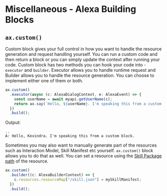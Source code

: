 # Miscellaneous - Alexa Building Blocks

## `ax.custom()`

Custom block gives your full control in how you want to handle the resource generation and request handling yourself. You can run a custom code and then return a block or you can simply update the context after running your code. Custom block has two methods you can hook your code into - `executor` and `builder`. Executor allows you to handle runtime request and Builder allows you to handle the resource generation. You can choose to implement either one of them or both.

```ts
ax.custom()
  .executor(async (c: AlexaDialogContext, e: AlexaEvent) => {
    const userName = await myapi.getUserName(c);
    return ax.say(`Hello, ${userName}. I'm speaking this from a custom block.`);
  })
  .build();
```

Output:

```
..
A: Hello, Kevindra. I'm speaking this from a custom block.
```

Sometimes you may also want to manually generate part of the resources such as Interaction Model, Skill Manifest etc yourself. `ax.custom()` block allows you to do that as well. You can set a resource using the [Skill Package path](https://developer.amazon.com/en-US/docs/alexa/smapi/skill-package-api-reference.html) of the resource.

```ts
ax.custom()
  .builder((c: AlexaBuilderContext) => {
    c.resources.resourceMap["/skill.json"] = mySkillManifest;
  })
  .build();
```
